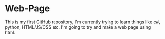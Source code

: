 # Web-Page

This is my first GitHub repository, I'm currently trying to learn things like c#, python, HTML/JS/CSS etc. I'm going to try and make a web page using html.
